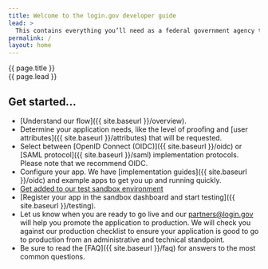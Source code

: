 ```yaml
---
title: Welcome to the login.gov developer guide
lead: >
  This contains everything you’ll need as a federal government agency to integrate and deploy your application with <a href="https://login.gov">login.gov</a>.
permalink: /
layout: home
---
```


<section class="usa-section usa-section--dark">
  <div class="grid-container">
    <div class="usa-display text-accent-cool">{{ page.title }}</div>
    <div class="usa-font-lead">{{ page.lead }}</div>
  </div>
</section>

<section class="usa-section grid-container usa-prose" markdown="1">

# Get started...

- [Understand our flow]({{ site.baseurl }}/overview).
- Determine your application needs, like the level of proofing and [user attributes]({{ site.baseurl }}/attributes) that will be requested.
- Select between [OpenID Connect (OIDC)]({{ site.baseurl }}/oidc) or [SAML protocol]({{ site.baseurl }}/saml) implementation protocols. Please note that we recommend OIDC.
- Configure your app. We have [implementation guides]({{ site.baseurl }}/oidc) and example apps to get you up and running quickly.
- [Get added to our test sandbox environment](https://share.hsforms.com/16DIoo--rTU2xbNW1MShkBg3ak9e)
- [Register your app in the sandbox dashboard and start testing]({{ site.baseurl }}/testing).
- Let us know when you are ready to go live and our [partners@login.gov](mailto:partners@login.gov) will help you promote the application to production. We will check you against our production checklist to ensure your application is good to go to production from an administrative and technical standpoint.
- Be sure to read the [FAQ]({{ site.baseurl }}/faq) for answers to the most common questions.

</section>
